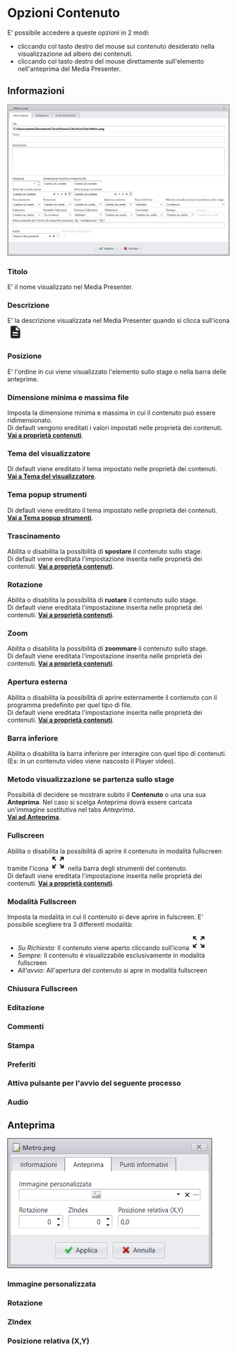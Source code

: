 # Opzioni Contenuto

E' possibile accedere a queste opzioni in 2 modi:

* cliccando col tasto destro del mouse sul contenuto desiderato nella visualizzazione ad albero dei contenuti.
* cliccando col tasto destro del mouse direttamente sull'elemento nell'anteprima del Media Presenter.

## Informazioni
![](/img/content_option_1.png)

### Titolo
E' il nome visualizzato nel Media Presenter.

### Descrizione
E' la descrizione visualizzata nel Media Presenter quando si clicca sull'icona ![](/img/icon_description.png)

### Posizione
E' l'ordine in cui viene visualizzato l'elemento sullo stage o nella barra delle anteprime.

### Dimensione minima e massima file
Imposta la dimensione minima e massima in cui il contenuto può essere ridimensionato.<br>
Di default vengono ereditati i valori impostati nelle proprietà dei contenuti. [__Vai a proprietà contenuti__](/it/media-manager/content-properties.md).

### Tema del visualizzatore
Di default viene ereditato il tema impostato nelle proprietà dei contenuti.<br> [__Vai a Tema del visualizzatore__](/it/media-manager/themes/theme-viewer.md).

### Tema popup strumenti
Di default viene ereditato il tema impostato nelle proprietà dei contenuti.<br> [__Vai a Tema popup strumenti__](/it/media-manager/themes/theme-toolspopup.md).

### Trascinamento
Abilita o disabilita la possibilità di __spostare__ il contenuto sullo stage.<br>
Di default viene ereditata l'impostazione inserita nelle proprietà dei contenuti. [__Vai a proprietà contenuti__](/it/media-manager/content-properties.md).

### Rotazione
Abilita o disabilita la possibilità di __ruotare__ il contenuto sullo stage.<br>
Di default viene ereditata l'impostazione inserita nelle proprietà dei contenuti. [__Vai a proprietà contenuti__](/it/media-manager/content-properties.md).

### Zoom
Abilita o disabilita la possibilità di __zoommare__ il contenuto sullo stage.<br>
Di default viene ereditata l'impostazione inserita nelle proprietà dei contenuti. [__Vai a proprietà contenuti__](/it/media-manager/content-properties.md).

### Apertura esterna
Abilita o disabilita la possibilità di aprire esternamente il contenuto con il programma predefinito per quel tipo di file.<br>
Di default viene ereditata l'impostazione inserita nelle proprietà dei contenuti. [__Vai a proprietà contenuti__](/it/media-manager/content-properties.md).

### Barra inferiore
Abilita o disabilita la barra inferiore per interagire con quel tipo di contenuti. (Es: in un contenuto video viene nascosto il Player video).

### Metodo visualizzazione se partenza sullo stage
Possibilià di decidere se mostrare subito il __Contenuto__ o una una sua __Anteprima__. Nel caso si scelga Anteprima dovrà essere caricata un'immagine sostitutiva nel tabs _Anteprima_.<br>
 [__Vai ad Anteprima__](/it/media-manager/content-option.md#anteprima).

### Fullscreen
Abilita o disabilita la possibilità di aprire il contenuto in modalità fullscreen tramite l'icona ![](/img/icon_fullscreen.png) nella barra degli strumenti del contenuto.<br>
Di default viene ereditata l'impostazione inserita nelle proprietà dei contenuti. [__Vai a proprietà contenuti__](/it/media-manager/content-properties.md).

### Modalità Fullscreen
Imposta la modalità in cui il contenuto si deve aprire in fulscreen.
E' possibile scegliere tra 3 differenti modalità:

* _Su Richiesta:_ Il contenuto viene aperto cliccando sull'icona ![](/img/icon_fullscreen.png)
* _Sempre:_ Il contenuto è visualizzabile esclusivamente in modalità fullscreen
* _All'avvio:_ All'apertura del contenuto si apre in modalità fullscreen

### Chiusura Fullscreen

### Editazione

### Commenti

### Stampa

### Preferiti

### Attiva pulsante per l'avvio del seguente processo

### Audio


## Anteprima
![](/img/content_option_2.png)

### Immagine personalizzata

### Rotazione

### ZIndex

### Posizione relativa (X,Y)
